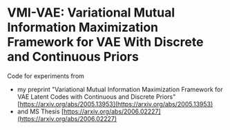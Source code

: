 # VMI-VAE: Variational Mutual Information Maximization Framework for VAE With Discrete and Continuous Priors

Code for experiments from 
* my preprint "Variational Mutual Information Maximization Framework for VAE Latent Codes with Continuous and Discrete Priors" [https://arxiv.org/abs/2005.13953](https://arxiv.org/abs/2005.13953) 
* and MS Thesis [https://arxiv.org/abs/2006.02227](https://arxiv.org/abs/2006.02227)
